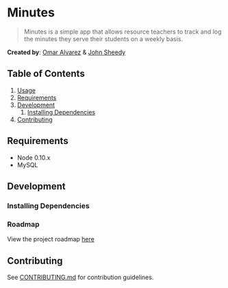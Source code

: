 # Minutes

> Minutes is a simple app that allows resource teachers to track and log the minutes they serve their students on a weekly basis.

__Created by__: [Omar Alvarez](http://omar-a.com) & [John Sheedy](http://example.com)

## Table of Contents

1. [Usage](#Usage)
1. [Requirements](#requirements)
1. [Development](#development)
    1. [Installing Dependencies](#installing-dependencies)
1. [Contributing](#contributing)

## Requirements

- Node 0.10.x
- MySQL

## Development

### Installing Dependencies

### Roadmap

View the project roadmap [here](https://github.com/troops2devs/minutes/issues)

## Contributing

See [CONTRIBUTING.md](CONTRIBUTING.md) for contribution guidelines.
